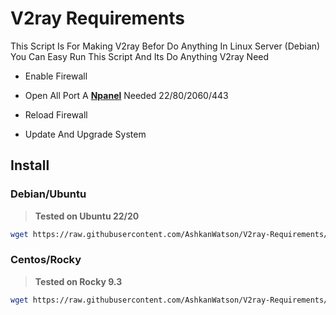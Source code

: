# V2ray Requirements

This Script Is For Making V2ray Befor Do Anything In Linux Server (Debian) You Can Easy Run This Script And Its Do Anything V2ray Need

- Enable Firewall

- Open All Port A **[Npanel](https://github.com/Leiren/Npanel)** Needed 22/80/2060/443

- Reload Firewall

- Update And Upgrade System

## Install

### Debian/Ubuntu

>**Tested on Ubuntu 22/20**

```sh
wget https://raw.githubusercontent.com/AshkanWatson/V2ray-Requirements/main/installapt.sh -O installapt.sh && chmod +x installapt.sh && bash installapt.sh
```

### Centos/Rocky

>**Tested on Rocky 9.3**

```sh
wget https://raw.githubusercontent.com/AshkanWatson/V2ray-Requirements/main/installyum.sh -O installyum.sh && chmod +x installyum.sh && bash installyum.sh
```

